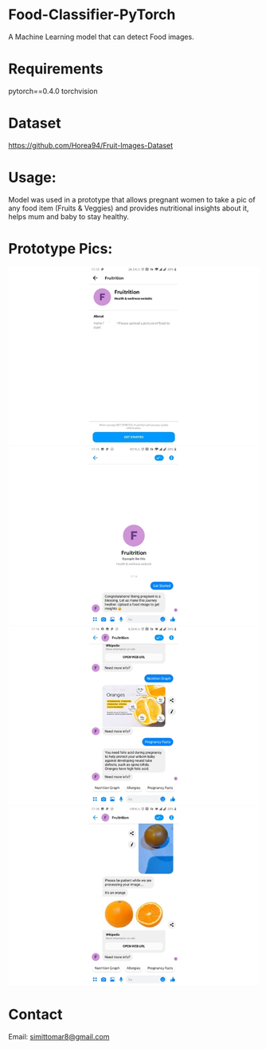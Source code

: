 # Food-Classifier-PyTorch
A Machine Learning model that can detect Food images.

# Requirements
pytorch==0.4.0
torchvision

# Dataset
https://github.com/Horea94/Fruit-Images-Dataset


# Usage:
Model was used in a prototype that allows pregnant women to take a pic of any food item (Fruits & Veggies) and provides nutritional insights about it, helps mum and baby to stay healthy.

# Prototype Pics:
![HomePage](pics/HomePage.jpg)
![Welcome](pics/Welcome.jpg)
![Orange](pics/Orange.jpg)
![Info](pics/Info.jpg)


# Contact
Email: simittomar8@gmail.com

